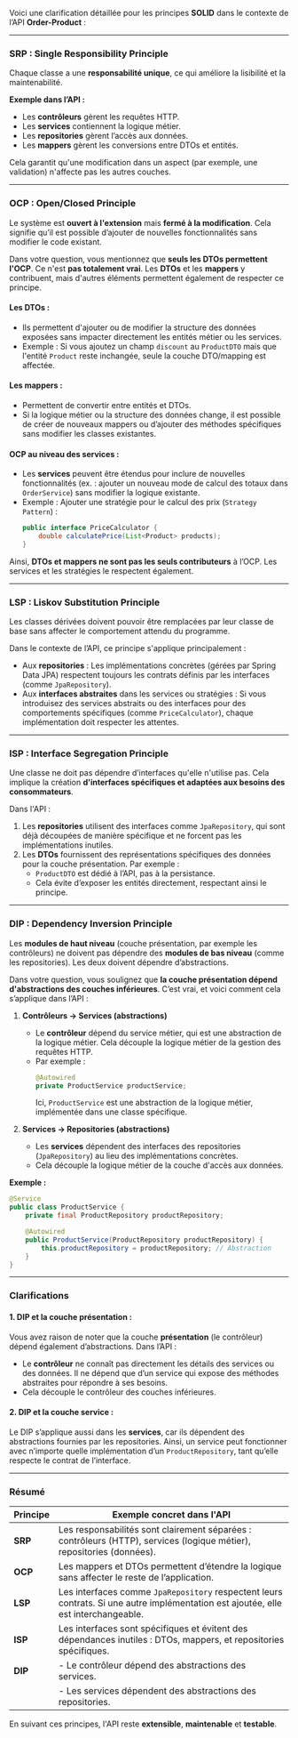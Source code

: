 Voici une clarification détaillée pour les principes **SOLID** dans le contexte de l’API **Order-Product** :

---

### **SRP : Single Responsibility Principle**
Chaque classe a une **responsabilité unique**, ce qui améliore la lisibilité et la maintenabilité. 

**Exemple dans l’API :**
- Les **contrôleurs** gèrent les requêtes HTTP.
- Les **services** contiennent la logique métier.
- Les **repositories** gèrent l’accès aux données.
- Les **mappers** gèrent les conversions entre DTOs et entités.

Cela garantit qu'une modification dans un aspect (par exemple, une validation) n'affecte pas les autres couches.

---

### **OCP : Open/Closed Principle**
Le système est **ouvert à l'extension** mais **fermé à la modification**. Cela signifie qu’il est possible d’ajouter de nouvelles fonctionnalités sans modifier le code existant.

Dans votre question, vous mentionnez que **seuls les DTOs permettent l'OCP**. Ce n'est **pas totalement vrai**. Les **DTOs** et les **mappers** y contribuent, mais d'autres éléments permettent également de respecter ce principe.

#### Les DTOs :
- Ils permettent d'ajouter ou de modifier la structure des données exposées sans impacter directement les entités métier ou les services.
- Exemple : Si vous ajoutez un champ `discount` au `ProductDTO` mais que l'entité `Product` reste inchangée, seule la couche DTO/mapping est affectée.

#### Les mappers :
- Permettent de convertir entre entités et DTOs.
- Si la logique métier ou la structure des données change, il est possible de créer de nouveaux mappers ou d’ajouter des méthodes spécifiques sans modifier les classes existantes.

#### OCP au niveau des services :
- Les **services** peuvent être étendus pour inclure de nouvelles fonctionnalités (ex. : ajouter un nouveau mode de calcul des totaux dans `OrderService`) sans modifier la logique existante.
- Exemple : Ajouter une stratégie pour le calcul des prix (`Strategy Pattern`) :
    ```java
    public interface PriceCalculator {
        double calculatePrice(List<Product> products);
    }
    ```

Ainsi, **DTOs et mappers ne sont pas les seuls contributeurs** à l’OCP. Les services et les stratégies le respectent également.

---

### **LSP : Liskov Substitution Principle**
Les classes dérivées doivent pouvoir être remplacées par leur classe de base sans affecter le comportement attendu du programme.

Dans le contexte de l’API, ce principe s'applique principalement :
- Aux **repositories** : Les implémentations concrètes (gérées par Spring Data JPA) respectent toujours les contrats définis par les interfaces (comme `JpaRepository`).
- Aux **interfaces abstraites** dans les services ou stratégies : Si vous introduisez des services abstraits ou des interfaces pour des comportements spécifiques (comme `PriceCalculator`), chaque implémentation doit respecter les attentes.

---

### **ISP : Interface Segregation Principle**
Une classe ne doit pas dépendre d’interfaces qu'elle n'utilise pas. Cela implique la création **d'interfaces spécifiques et adaptées aux besoins des consommateurs**.

Dans l'API :
1. Les **repositories** utilisent des interfaces comme `JpaRepository`, qui sont déjà découpées de manière spécifique et ne forcent pas les implémentations inutiles.
2. Les **DTOs** fournissent des représentations spécifiques des données pour la couche présentation. Par exemple :
   - `ProductDTO` est dédié à l’API, pas à la persistance.
   - Cela évite d’exposer les entités directement, respectant ainsi le principe.

---

### **DIP : Dependency Inversion Principle**
Les **modules de haut niveau** (couche présentation, par exemple les contrôleurs) ne doivent pas dépendre des **modules de bas niveau** (comme les repositories). Les deux doivent dépendre d’abstractions.

Dans votre question, vous soulignez que **la couche présentation dépend d'abstractions des couches inférieures**. C’est vrai, et voici comment cela s’applique dans l’API :

1. **Contrôleurs → Services (abstractions)**
   - Le **contrôleur** dépend du service métier, qui est une abstraction de la logique métier. Cela découple la logique métier de la gestion des requêtes HTTP.
   - Par exemple :
     ```java
     @Autowired
     private ProductService productService;
     ```
     Ici, `ProductService` est une abstraction de la logique métier, implémentée dans une classe spécifique.

2. **Services → Repositories (abstractions)**
   - Les **services** dépendent des interfaces des repositories (`JpaRepository`) au lieu des implémentations concrètes.
   - Cela découple la logique métier de la couche d'accès aux données.

**Exemple :**
```java
@Service
public class ProductService {
    private final ProductRepository productRepository;

    @Autowired
    public ProductService(ProductRepository productRepository) {
        this.productRepository = productRepository; // Abstraction
    }
}
```

---

### **Clarifications**

#### 1. DIP et la couche présentation :
Vous avez raison de noter que la couche **présentation** (le contrôleur) dépend également d’abstractions. Dans l’API :
- Le **contrôleur** ne connaît pas directement les détails des services ou des données. Il ne dépend que d’un service qui expose des méthodes abstraites pour répondre à ses besoins.
- Cela découple le contrôleur des couches inférieures.

#### 2. DIP et la couche service :
Le DIP s’applique aussi dans les **services**, car ils dépendent des abstractions fournies par les repositories. Ainsi, un service peut fonctionner avec n’importe quelle implémentation d’un `ProductRepository`, tant qu’elle respecte le contrat de l’interface.

---

### **Résumé**

| **Principe**     | **Exemple concret dans l'API**                                                                                               |
|-------------------|-----------------------------------------------------------------------------------------------------------------------------|
| **SRP**          | Les responsabilités sont clairement séparées : contrôleurs (HTTP), services (logique métier), repositories (données).       |
| **OCP**          | Les mappers et DTOs permettent d’étendre la logique sans affecter le reste de l’application.                                |
| **LSP**          | Les interfaces comme `JpaRepository` respectent leurs contrats. Si une autre implémentation est ajoutée, elle est interchangeable. |
| **ISP**          | Les interfaces sont spécifiques et évitent des dépendances inutiles : DTOs, mappers, et repositories spécifiques.           |
| **DIP**          | - Le contrôleur dépend des abstractions des services.                                                                      |
|                   | - Les services dépendent des abstractions des repositories.                                                                |

En suivant ces principes, l'API reste **extensible**, **maintenable** et **testable**.